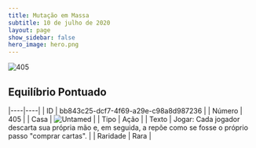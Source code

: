 ```yaml
---
title: Mutação em Massa
subtitle: 10 de julho de 2020
layout: page
show_sidebar: false
hero_image: hero.png
---
```


![405](https://cdn.keyforgegame.com/media/card_front/pt/479_405_3XFW5R3V677V_pt.png)

## Equilíbrio Pontuado

|----|----|
| ID | bb843c25-dcf7-4f69-a29e-c98a8d987236 |
| Número | 405 |
| Casa | ![Untamed](https://archonarcana.com/images/thumb/b/bd/Untamed.png/22px-Untamed.png "Indomados") |
| Tipo | Ação |
| Texto | Jogar: Cada jogador descarta sua própria mão e, em seguida, a repõe como se fosse o próprio passo "comprar cartas". |
| Raridade | Rara |
